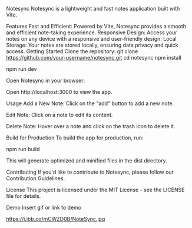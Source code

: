 Notesync
Notesync is a lightweight and fast notes application built with Vite.

Features
Fast and Efficient: Powered by Vite, Notesync provides a smooth and efficient note-taking experience.
Responsive Design: Access your notes on any device with a responsive and user-friendly design.
Local Storage: Your notes are stored locally, ensuring data privacy and quick access.
Getting Started
Clone the repository:
git clone https://github.com/your-username/notesync.git
cd notesync
npm install

npm run dev

Open Notesync in your browser:

Open http://localhost:3000 to view the app.

Usage Add a New Note: Click on the "add" button to add a new note.

Edit Note: Click on a note to edit its content.

Delete Note: Hover over a note and click on the trash icon to delete it.

Build for Production To build the app for production, run:

npm run build

This will generate optimized and minified files in the dist directory.

Contributing If you'd like to contribute to Notesync, please follow our Contribution Guidelines.

License This project is licensed under the MIT License - see the LICENSE file for details.

Demo
Insert gif or link to demo

https://i.ibb.co/mCWZD0B/NoteSync.jpg
